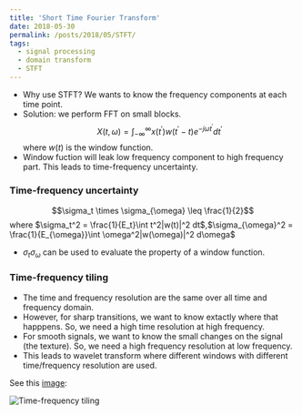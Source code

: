 ```yaml
---
title: 'Short Time Fourier Transform'
date: 2018-05-30
permalink: /posts/2018/05/STFT/
tags:
  - signal processing
  - domain transform
  - STFT
---
```


* Why use STFT? We wants to know the frequency components at each time point.
* Solution: we perform FFT on small blocks. 
$$X(t,\omega) = \int_{-\infty}^{\infty}x(t^{\prime})w(t^{\prime} - t)e^{-j\omega t^{\prime} }dt^{\prime} $$
where $w(t)$ is the window function.
* Window fuction will leak low frequency component to high frequency part. This leads to time-frequency uncertainty.

### Time-frequency uncertainty
$$\sigma_t \times \sigma_{\omega} \leq \frac{1}{2}$$
where $\sigma_t^2 = \frac{1}{E_t}\int t^2|w(t)|^2 dt$,$\sigma_{\omega}^2 = \frac{1}{E_{\omega}}\int \omega^2|w(\omega)|^2 d\omega$
* $\sigma_t \sigma_{\omega}$ can be used to evaluate the property of a window function.

### Time-frequency tiling
* The time and frequency resolution are the same over all time and frequency domain.
* However, for sharp transitions, we want to know extactly where that happpens. So, we need a high time resolution at high frequency.
* For smooth signals, we want to know the small changes on the signal (the texture). So, we need a high frequency resolution at low frequency.
* This leads to wavelet transform where different windows with different time/frequency resolution are used.

See this [image](http://slideplayer.com/slide/10405197/):
<!-- ![tf](https://github.com/rachel-sunrui/rachel-sunrui.github.io/tree/master/images/tf.JPG) -->
![Time-frequency tiling]({{site.url}}{{site.baseurl}}/assets/images/tf.JPG)